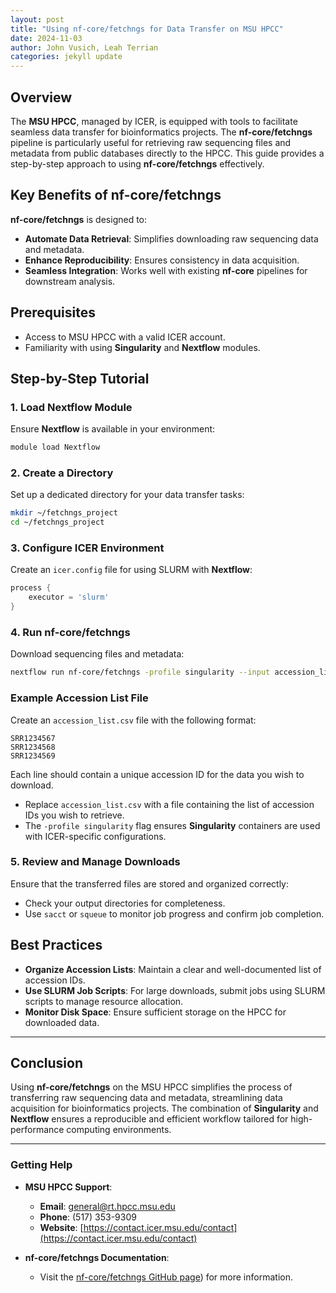 ```yaml
---
layout: post
title: "Using nf-core/fetchngs for Data Transfer on MSU HPCC"
date: 2024-11-03
author: John Vusich, Leah Terrian
categories: jekyll update
---
```


## Overview
The **MSU HPCC**, managed by ICER, is equipped with tools to facilitate seamless data transfer for bioinformatics projects. The **nf-core/fetchngs** pipeline is particularly useful for retrieving raw sequencing files and metadata from public databases directly to the HPCC. This guide provides a step-by-step approach to using **nf-core/fetchngs** effectively.

## Key Benefits of nf-core/fetchngs
**nf-core/fetchngs** is designed to:

- **Automate Data Retrieval**: Simplifies downloading raw sequencing data and metadata.
- **Enhance Reproducibility**: Ensures consistency in data acquisition.
- **Seamless Integration**: Works well with existing **nf-core** pipelines for downstream analysis.

## Prerequisites
- Access to MSU HPCC with a valid ICER account.
- Familiarity with using **Singularity** and **Nextflow** modules.

## Step-by-Step Tutorial
### 1. Load Nextflow Module
Ensure **Nextflow** is available in your environment:
```bash
module load Nextflow
```

### 2. Create a Directory
Set up a dedicated directory for your data transfer tasks:
```bash
mkdir ~/fetchngs_project
cd ~/fetchngs_project
```

### 3. Configure ICER Environment
Create an `icer.config` file for using SLURM with **Nextflow**:
```groovy
process {
    executor = 'slurm'
}
```

### 4. Run nf-core/fetchngs
Download sequencing files and metadata:
```bash
nextflow run nf-core/fetchngs -profile singularity --input accession_list.csv -c icer.config
```

### Example Accession List File
Create an `accession_list.csv` file with the following format:
```plaintext
SRR1234567
SRR1234568
SRR1234569
```
Each line should contain a unique accession ID for the data you wish to download.
- Replace `accession_list.csv` with a file containing the list of accession IDs you wish to retrieve.
- The `-profile singularity` flag ensures **Singularity** containers are used with ICER-specific configurations.

### 5. Review and Manage Downloads
Ensure that the transferred files are stored and organized correctly:
- Check your output directories for completeness.
- Use `sacct` or `squeue` to monitor job progress and confirm job completion.

## Best Practices
- **Organize Accession Lists**: Maintain a clear and well-documented list of accession IDs.
- **Use SLURM Job Scripts**: For large downloads, submit jobs using SLURM scripts to manage resource allocation.
- **Monitor Disk Space**: Ensure sufficient storage on the HPCC for downloaded data.

---

## Conclusion
Using **nf-core/fetchngs** on the MSU HPCC simplifies the process of transferring raw sequencing data and metadata, streamlining data acquisition for bioinformatics projects. The combination of **Singularity** and **Nextflow** ensures a reproducible and efficient workflow tailored for high-performance computing environments.

---

### Getting Help

- **MSU HPCC Support**:
  - **Email**: [general@rt.hpcc.msu.edu](mailto:general@rt.hpcc.msu.edu)
  - **Phone**: (517) 353-9309
  - **Website**: [https://contact.icer.msu.edu/contact](https://contact.icer.msu.edu/contact)

- **nf-core/fetchngs Documentation**:
  - Visit the [nf-core/fetchngs GitHub page](https://github.com/nf-core/fetchngs)) for more information.

